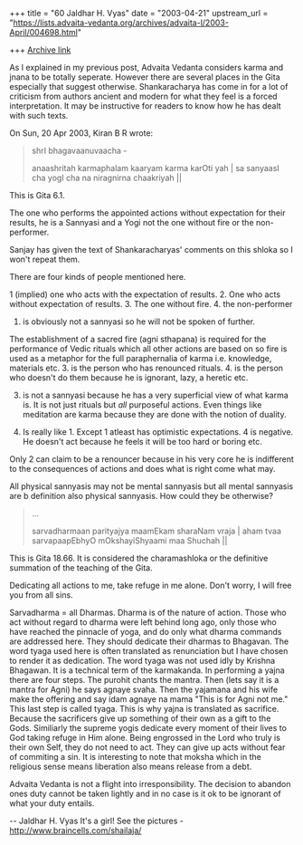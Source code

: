 +++
title = "60 Jaldhar H. Vyas"
date = "2003-04-21"
upstream_url = "https://lists.advaita-vedanta.org/archives/advaita-l/2003-April/004698.html"

+++
[Archive link](https://lists.advaita-vedanta.org/archives/advaita-l/2003-April/004698.html)

As I explained in my previous post, Advaita Vedanta considers karma and
jnana to be totally seperate.  However there are several places in the
Gita especially that suggest otherwise.  Shankaracharya has come in for a
lot of criticism from authors ancient and modern for what they feel is a
forced interpretation.  It may be instructive for readers to know how he
has dealt with such texts.

On Sun, 20 Apr 2003, Kiran B R wrote:

> shrI bhagavaanuvaacha -
>
> anaashritah karmaphalam kaaryam karma karOti yah |
> sa sanyaasI cha yogI cha na niragnirna chaakriyah ||
>

This is Gita 6.1.

The one who performs the appointed actions without expectation for their
results, he is a Sannyasi and a Yogi not the one without fire or the
non-performer.

Sanjay has given the text of Shankaracharyas' comments on this shloka so I
won't repeat them.

There are four kinds of people mentioned here.

1 (implied) one who acts with the expectation of results.
2. One who acts without expectation of results.
3. The one without fire.
4. the non-performer

1. is obviously not a sannyasi so he will not be spoken of further.

The establishment of a sacred fire (agni sthapana) is required for the
performance of Vedic rituals which all other actions are based on so fire
is used as a metaphor for the full paraphernalia of karma i.e.
knowledge, materials etc.  3. is the person who has renounced rituals.  4.
is the person who doesn't do them because he is ignorant, lazy, a heretic
etc.

3. is not a sannyasi because he has a very superficial view of what karma
is.  It is not just rituals but _all_ purposeful actions.  Even things
like meditation are karma because they are done with the notion of
duality.

4.  Is really like 1.  Except 1 atleast has optimistic expectations.  4 is
negative.  He doesn't act because he feels it will be too hard or boring
etc.

Only 2 can claim to be a renouncer because in his very core he is
indifferent to the consequences of actions and does what is right come
what may.

All physical sannyasis may not be mental sannyasis but all mental
sannyasis are b definition also physical sannyasis.  How could they be
otherwise?

> ...
>
> sarvadharmaan parityajya maamEkam sharaNam vraja |
> aham tvaa sarvapaapEbhyO mOkshayiShyaami maa Shuchah ||
>

This is Gita 18.66.  It is considered the charamashloka or the definitive
summation of the teaching of the Gita.

Dedicating all actions to me, take refuge in me alone.  Don't worry, I
will free you from all sins.

Sarvadharma = all Dharmas.  Dharma is of the nature of action.  Those who
act without regard to dharma were left behind long ago, only those who
have reached the pinnacle of yoga, and do only what dharma commands are
addressed here.  They should dedicate their dharmas to Bhagavan.  The word
tyaga used here is often translated as renunciation but I have chosen to
render it as dedication.  The word tyaga was not used idly by Krishna
Bhagawan.  It is a technical term of the karmakanda.  In performing a
yajna there are four steps.  The purohit chants the mantra.  Then (lets
say it is a mantra for Agni) he says agnaye svaha.  Then the yajamana and
his wife make the offering and say idam agnaye na mama "This is for Agni
not me."  This last step is called tyaga.  This is why yajna is translated
as sacrifice.  Because the sacrificers give up something of their own as a
gift to the Gods.  Similiarly the supreme yogis dedicate every moment of
their lives to God taking refuge in Him alone.  Being engrossed in the
Lord who truly is their own Self, they do not need to act.  They can give
up acts without fear of commiting a sin.  It is interesting to note that
moksha which in the religious sense means liberation also means release
from a debt.

Advaita Vedanta is not a flight into irresponsibility.  The decision to
abandon ones duty cannot be taken lightly and in no case is it ok to be
ignorant of what your duty entails.

--
Jaldhar H. Vyas <jaldhar at braincells.com>
It's a girl! See the pictures - http://www.braincells.com/shailaja/

